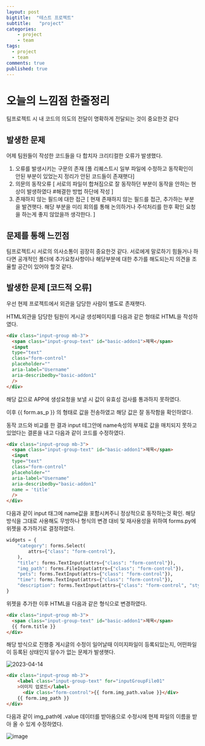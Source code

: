 ```yaml
---
layout: post
bigtitle:  "테스트 프로젝트"
subtitle:   "project"
categories:
    - project
    - team
tags:
  - project
  - team
comments: true
published: true
---
```

# 오늘의 느낌점 한줄정리

팀프로젝트 시 내 코드의 의도의 전달이 명확하게 전달되는 것이 중요한것 같다

## 발생한 문제

어제 팀원들이 작성한 코드들을 다 합치자 크리티컬한 오류가 발생했다.
1. 오류를 발생시키는 구문의 존재 
[풀 리퀘스트시 일부 파일에 수정하고 동작확인이 안된 부분이 있었는지 정리가 안된 코드들이 존재햇다]
2. 의문의 동작오류
[ 서로의 파일이 합쳐짐으로 잘 동작하던 부분이 동작을 안하는 현상이 발생하였다 #해결한 방법 하단에 작성 ]
3. 존재하지 않는 필드에 대한 접근
[ 현재 존재하지 않는 필드를 접근, 추가하는 부분을 발견햇다. 해당 부분을 미리 회의를 통해 논의하거나 주석처리를 한후 확인 요청을 하는게 좋지 않았을까 생각한다. ]

## 문제를 통해 느낀점 

팀프로젝트시 서로의 의사소통이 굉장히 중요한것 같다.
서로에게 말로하기 힘들거나 하다면 공개적인 폴더에 추가요청사항이나 해당부분에 대한 추가를 해도되는지 의견을 조율할 공간이 있어야 할것 같다.


## 발생한 문제 [코드적 오류]

우선 현제 프로젝트에서 외관을 담당한 사람이 별도로 존재햇다.

HTML외관을 담당한 팀원이 게시글 생성페이지를 다음과 같은 형태로 HTML을 작성하였다.

```html
<div class="input-group mb-3">
  <span class="input-group-text" id="basic-addon1">제목</span>
  <input
  type="text"
  class="form-control"
  placeholder=""
  aria-label="Username"
  aria-describedby="basic-addon1"
  />
</div>
```

해당 값으로 APP에 생성요청을 보낼 시 값이 유효성 검사를 통과하지 못하였다.

이후 {{ form.as_p }} 의 형태로 값을 전송하였고 해당 값은 잘 동작함을 확인하였다.

동작 코드와 비교를 한 결과 input 테그안에 name속성의 부재로 값을 매치되지 못하고 있었다는 결론을 내고 다음과 같이 코드를 수정하였다.

```html
<div class="input-group mb-3">
  <span class="input-group-text" id="basic-addon1">제목</span>
  <input
  type="text"
  class="form-control"
  placeholder=""
  aria-label="Username"
  aria-describedby="basic-addon1"
  name = 'title'
  />
</div>
```

다음과 같이 input 태그에 name값을 포함시켜주니 정상적으로 동작하는것 확인.
해당 방식을 그대로 사용해도 무방하나 형식의 변경 대비 및 재사용성을 위하여 forms.py에 위젯을 추가하기로 결정하였다.

```python
widgets = {
    "category": forms.Select(
        attrs={"class": "form-control"},
    ),
    "title": forms.TextInput(attrs={"class": "form-control"}),
    "img_path": forms.FileInput(attrs={"class": "form-control"}),
    "pets": forms.TextInput(attrs={"class": "form-control"}),
    "time": forms.TextInput(attrs={"class": "form-control"}),
    "description": forms.TextInput(attrs={"class": "form-control", "style":"height: 300px"}),
}
```
위젯을 추가한 이후 HTML을 다음과 같은 형식으로 변경하였다.

```html
<div class="input-group mb-3">
  <span class="input-group-text" id="basic-addon1">제목</span>
  {{ form.title }}
</div>
```

해당 방식으로 진행중 게시글의 수정이 일어날때 이미지파일이 등록되있는지, 어떤파일이 등록된 상태인지 알수가 없는 문제가 발생햇다.

![2023-04-14](https://user-images.githubusercontent.com/33407161/232042281-ae17faa2-b0ab-44fa-a487-a61d1480f8e9.png)

```html
<div class="input-group mb-3">
    <label class="input-group-text" for="inputGroupFile01"
    >이미지 업로드</label>
      <div class="form-control">{{ form.img_path.value }}</div>
    {{ form.img_path }}
</div>
```
다음과 같이 img_path에 .value 데이터를 받아옴으로 수정시에 현제 파일의 이름을 받아 올 수 있게 수정하였다.

![image](https://user-images.githubusercontent.com/33407161/232042712-1df15901-3215-4c15-bdec-61bbc6df912e.png)
